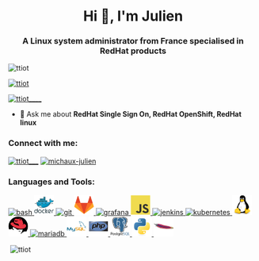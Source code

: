 <h1 align="center">Hi 👋, I'm Julien</h1>
<h3 align="center">A Linux system administrator from France specialised in RedHat products</h3>

<p align="left"> <img src="https://komarev.com/ghpvc/?username=ttiot&label=Profile%20views&color=0e75b6&style=flat" alt="ttiot" /> </p>

<p align="left"> <a href="https://github.com/ryo-ma/github-profile-trophy"><img src="https://github-profile-trophy.vercel.app/?username=ttiot" alt="ttiot" /></a> </p>

<p align="left"> <a href="https://twitter.com/ttiot____" target="blank"><img src="https://img.shields.io/twitter/follow/ttiot____?logo=twitter&style=for-the-badge" alt="ttiot____" /></a> </p>

- 💬 Ask me about **RedHat Single Sign On, RedHat OpenShift, RedHat linux**

<!-- - 📫 How to reach me **contact@michaux.name**

- 📄 Know about my experiences [https://cv.michaux.name](https://cv.michaux.name) -->

<h3 align="left">Connect with me:</h3>
<p align="left">
<a href="https://twitter.com/ttiot___" target="blank"><img align="center" src="https://raw.githubusercontent.com/rahuldkjain/github-profile-readme-generator/master/src/images/icons/Social/twitter.svg" alt="ttiot___" height="30" width="40" /></a>
<a href="https://linkedin.com/in/michaux-julien" target="blank"><img align="center" src="https://raw.githubusercontent.com/rahuldkjain/github-profile-readme-generator/master/src/images/icons/Social/linked-in-alt.svg" alt="michaux-julien" height="30" width="40" /></a>
</p>

<h3 align="left">Languages and Tools:</h3>
<p align="left"> <a href="https://www.gnu.org/software/bash/" target="_blank"> <img src="https://www.vectorlogo.zone/logos/gnu_bash/gnu_bash-icon.svg" alt="bash" width="40" height="40"/> </a> <a href="https://www.docker.com/" target="_blank"> <img src="https://raw.githubusercontent.com/devicons/devicon/master/icons/docker/docker-original-wordmark.svg" alt="docker" width="40" height="40"/> </a> <a href="https://git-scm.com/" target="_blank"> <img src="https://www.vectorlogo.zone/logos/git-scm/git-scm-icon.svg" alt="git" width="40" height="40"/> </a> 
<a href="https://about.gitlab.com/" target="_blank"> <img src="https://raw.githubusercontent.com/devicons/devicon/master/icons/gitlab/gitlab-original.svg" alt="gitlab" width="40" height="40"/> </a>
<a href="https://grafana.com" target="_blank"> <img src="https://www.vectorlogo.zone/logos/grafana/grafana-icon.svg" alt="grafana" width="40" height="40"/> </a> <a href="https://developer.mozilla.org/en-US/docs/Web/JavaScript" target="_blank"> <img src="https://raw.githubusercontent.com/devicons/devicon/master/icons/javascript/javascript-original.svg" alt="javascript" width="40" height="40"/> </a> <a href="https://www.jenkins.io" target="_blank"> <img src="https://www.vectorlogo.zone/logos/jenkins/jenkins-icon.svg" alt="jenkins" width="40" height="40"/> </a> <a href="https://kubernetes.io" target="_blank"> <img src="https://www.vectorlogo.zone/logos/kubernetes/kubernetes-icon.svg" alt="kubernetes" width="40" height="40"/> </a> 
<a href="https://www.linux.org/" target="_blank"> <img src="https://raw.githubusercontent.com/devicons/devicon/master/icons/linux/linux-original.svg" alt="linux" width="40" height="40"/> </a>
<a href="https://www.redhat.com/" target="_blank"> <img src="https://raw.githubusercontent.com/devicons/devicon/master/icons/redhat/redhat-original.svg" alt="RedHat" width="40" height="40"/> </a>
<a href="https://mariadb.org/" target="_blank"> <img src="https://www.vectorlogo.zone/logos/mariadb/mariadb-icon.svg" alt="mariadb" width="40" height="40"/> </a> <a href="https://www.mysql.com/" target="_blank"> <img src="https://raw.githubusercontent.com/devicons/devicon/master/icons/mysql/mysql-original-wordmark.svg" alt="mysql" width="40" height="40"/> </a> <a href="https://www.php.net" target="_blank"> <img src="https://raw.githubusercontent.com/devicons/devicon/master/icons/php/php-original.svg" alt="php" width="40" height="40"/> </a> <a href="https://www.postgresql.org" target="_blank"> <img src="https://raw.githubusercontent.com/devicons/devicon/master/icons/postgresql/postgresql-original-wordmark.svg" alt="postgresql" width="40" height="40"/> </a> <a href="https://www.python.org" target="_blank"> <img src="https://raw.githubusercontent.com/devicons/devicon/master/icons/python/python-original.svg" alt="python" width="40" height="40"/> </a> 
<a href="https://httpd.apache.org/" target="_blank"> <img src="https://raw.githubusercontent.com/devicons/devicon/master/icons/apache/apache-original.svg" alt="apache" width="40" height="40"/> </a></p>

<p>&nbsp;<img align="center" src="https://github-readme-stats.vercel.app/api?username=ttiot&show_icons=true&theme=dark&locale=en" alt="ttiot" /></p>
